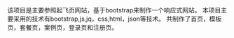 该项目是主要参照起飞页网站，基于bootstrap来制作一个响应式网站。
本项目主要采用的技术有bootstrap,js,jq，css,html，json等技术。
共制作了首页，模板页，套餐页，案例页，登录页和注册页。

